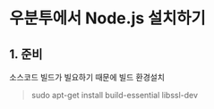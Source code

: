 # 우분투에서 Node.js 설치하기

## 1. 준비
소스코드 빌드가 빌요하기 때문에 빌드 환경설치

> sudo apt-get install build-essential libssl-dev
